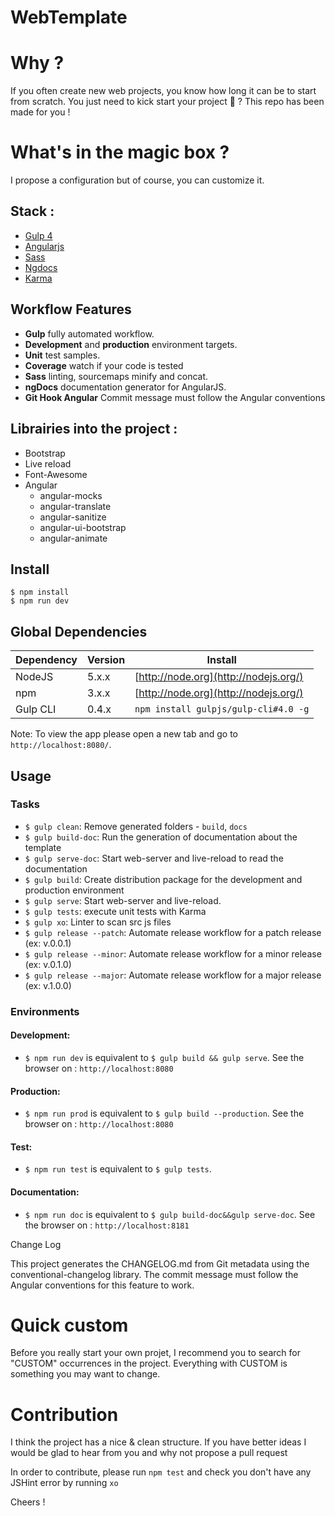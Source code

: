 WebTemplate
===================

# Why ?
If you often create new web projects, you know how long it can be to start from scratch.
You just need to kick start your project :rocket: ? This repo has been made for you !

# What's in the magic box ?
I propose a configuration but of course, you can customize it.

## Stack :
- [Gulp 4](http://gulpjs.com/)
- [Angularjs](https://angularjs.org/)
- [Sass](http://sass-lang.com/)
- [Ngdocs](https://github.com/nikhilmodak/gulp-ngdocs)
- [Karma](http://karma-runner.github.io/)

## Workflow Features
- **Gulp** fully automated workflow.
- **Development** and **production** environment targets.
- **Unit** test samples.
- **Coverage** watch if your code is tested
- **Sass** linting, sourcemaps minify and concat.
- **ngDocs** documentation generator for AngularJS.
- **Git Hook Angular** Commit message must follow the Angular conventions

## Librairies into the project :
- Bootstrap
- Live reload
- Font-Awesome
- Angular
	- angular-mocks
	- angular-translate
	- angular-sanitize
	- angular-ui-bootstrap
  	- angular-animate


## Install
```
$ npm install
$ npm run dev
```

## Global Dependencies

| Dependency | Version | Install                               |
| ---------- | ------- | ------------------------------------- |
| NodeJS     | 5.x.x   | [http://node.org](http://nodejs.org/) |
| npm        | 3.x.x   | [http://node.org](http://nodejs.org/) |
| Gulp CLI   | 0.4.x   | `npm install gulpjs/gulp-cli#4.0 -g`  |

Note: To view the app please open a new tab and go to `http://localhost:8080/`.

## Usage
### Tasks
- `$ gulp clean`: Remove generated folders - `build`, `docs`
- `$ gulp build-doc`: Run the generation of documentation about the template
- `$ gulp serve-doc`: Start web-server and live-reload to read the documentation
- `$ gulp build`: Create distribution package for the development and production environment
- `$ gulp serve`: Start web-server and live-reload.
- `$ gulp tests`: execute unit tests with Karma
- `$ gulp xo`: Linter to scan src js files
- `$ gulp release --patch`: Automate release workflow for a patch release (ex: v.0.0.1)
- `$ gulp release --minor`: Automate release workflow for a minor release (ex: v.0.1.0)
- `$ gulp release --major`: Automate release workflow for a major release (ex: v.1.0.0)

### Environments

#### Development:
- `$ npm run dev` is equivalent to
`$ gulp build && gulp serve`.
See the browser on : `http://localhost:8080`

#### Production:
- `$ npm run prod` is equivalent to
`$ gulp build --production`.
See the browser on : `http://localhost:8080`

#### Test:
- `$ npm run test` is equivalent to
`$ gulp tests`.

#### Documentation:
- `$ npm run doc` is equivalent to
`$ gulp build-doc&&gulp serve-doc`.
See the browser on : `http://localhost:8181`

Change Log

This project generates the CHANGELOG.md from Git metadata using the conventional-changelog library. The commit message must follow the Angular conventions for this feature to work.

# Quick custom
Before you really start your own projet, I recommend you to search for "CUSTOM" occurrences in the project.
Everything with CUSTOM is something you may want to change.

# Contribution
I think the project has a nice & clean structure.
If you have better ideas I would be glad to hear from you and why not propose a pull request

In order to contribute, please run `npm test` and check you don't have any JSHint error by running `xo`

Cheers !
